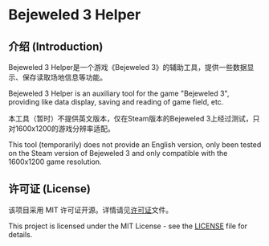 # Bejeweled 3 Helper

## 介绍 (Introduction)

Bejeweled 3 Helper是一个游戏《Bejeweled 3》的辅助工具，提供一些数据显示、保存读取场地信息等功能。

Bejeweled 3 Helper is an auxiliary tool for the game "Bejeweled 3", providing like data display, saving and reading of game field, etc.

本工具（暂时）不提供英文版本，仅在Steam版本的Bejeweled 3上经过测试，只对1600x1200的游戏分辨率适配。

This tool (temporarily) does not provide an English version, only been tested on the Steam version of Bejeweled 3 and only compatible with the 1600x1200 game resolution.

## 许可证 (License)

该项目采用 MIT 许可证开源。详情请见[许可证](LICENSE)文件。

This project is licensed under the MIT License - see the [LICENSE](LICENSE) file for details.
